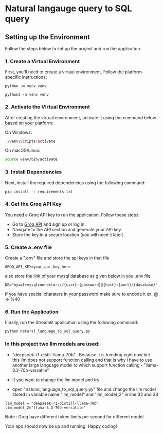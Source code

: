 # Natural langauge query to SQL query

## Setting up the Environment

Follow the steps below to set up the project and run the application.

### 1. Create a Virtual Environment

First, you'll need to create a virtual environment. Follow the platform-specific instructions:


```
python -m venv venv 

python3 -m venv venv
```

### 2. Activate the Virtual Environment
After creating the virtual environment, activate it using the command below based on your platform:

On Windows:
```bash
.\venv\Scripts\activate
```
On macOS/Linux:
```bash
source venv/bin/activate
```

### 3. Install Dependencies 
Next, install the required dependencies using the following command:

```bash
pip install -r requirements.txt
```

### 4. Get the Groq API Key
You need a Groq API key to run the application. Follow these steps:

- Go to [Groq API](https://console.groq.com/) and sign up or log in.
- Navigate to the API section and generate your API key.
- Store the key in a secure location (you will need it later).

### 5. Create a .env file 
Create a ".env" file and store the api keys in that file

```
GROQ_API_KEY=your_api_key_here
```
also store the link of your mysql database as given below in you .env file

```
DB="mysql+mysqlconnector://{user}:{password}@{host}:{port}/{database}"
```
if you have special charaters in your password make sure to encode it ex: @ -> %40

### 6. Run the Application
Finally, run the Streamlit application using the following command:

```bash
python natural_language_to_sql_query.py
```

### In this project two llm models are used: 
-  "deepseek-r1-distill-llama-70b" : Because it is trending right now but this llm does not support function calling and that is why i have to use another large language model to which support function calling - "llama-3.3-70b-versatile"

- If you want to change the llm model and try 
- open "natural_language_to_sql_query.py" file and change the llm model stored in variable name "llm_model" and "llm_model_2" in line 32 and 33
```
llm_model = "deepseek-r1-distill-llama-70b"
llm_model_2="llama-3.3-70b-versatile"
```
Note : Groq have different token limits per second for different model

Your app should now be up and running. Happy coding!